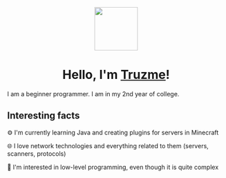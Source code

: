 <div id="header" align="center">
  <img src="https://media.tenor.com/7dr3AgyEiN0AAAAi/anime-girl-wave.gif" width=100>
  <h1>Hello, I'm <a href="https://github.com/Explorer-art">Truzme</a>!</h1>
</div>

I am a beginner programmer. I am in my 2nd year of college.

## Interesting facts

⚙️ I'm currently learning Java and creating plugins for servers in Minecraft

🌐 I love network technologies and everything related to them (servers, scanners, protocols)

🔧 I'm interested in low-level programming, even though it is quite complex
